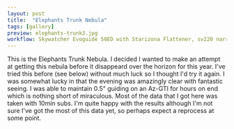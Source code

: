 ```yaml
---
layout: post
title:  "Elephants Trunk Nebula"
tags: [gallery]
preview: elephants-trunk3.jpg
workflow: Skywatcher Evoguide 50ED with Starizona Flattener, sv220 narrowband filter, Risingcam IMX585, guided, 5hrs of data
---
```

This is the Elephants Trunk Nebula. I decided I wanted to make an attempt at getting this nebula before it disappeard over the horizon for this year. I've tried this before (see below) without much luck so I thought I'd try it again. I was somewhat lucky in that the evening was amazingly clear with fantastic seeing. I was able to maintain 0.5" guiding on an Az-GTI for hours on end which is nothing short of miraculous. Most of the data that I got here was taken with 10min subs. I'm quite happy with the results although I'm not sure I've got the most of this data yet, so perhaps expect a reprocess at some point.
